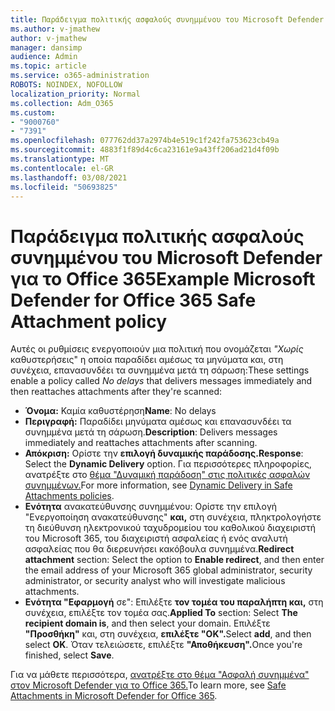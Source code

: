 ```yaml
---
title: Παράδειγμα πολιτικής ασφαλούς συνημμένου του Microsoft Defender για το Office 365
ms.author: v-jmathew
author: v-jmathew
manager: dansimp
audience: Admin
ms.topic: article
ms.service: o365-administration
ROBOTS: NOINDEX, NOFOLLOW
localization_priority: Normal
ms.collection: Adm_O365
ms.custom:
- "9000760"
- "7391"
ms.openlocfilehash: 077762dd37a2974b4e519c1f242fa753623cb49a
ms.sourcegitcommit: 4883f1f89d4c6ca23161e9a43ff206ad21d4f09b
ms.translationtype: MT
ms.contentlocale: el-GR
ms.lasthandoff: 03/08/2021
ms.locfileid: "50693825"
---
```

# <a name="example-microsoft-defender-for-office-365-safe-attachment-policy"></a><span data-ttu-id="a45dd-102">Παράδειγμα πολιτικής ασφαλούς συνημμένου του Microsoft Defender για το Office 365</span><span class="sxs-lookup"><span data-stu-id="a45dd-102">Example Microsoft Defender for Office 365 Safe Attachment policy</span></span>

<span data-ttu-id="a45dd-103">Αυτές οι ρυθμίσεις ενεργοποιούν μια πολιτική που ονομάζεται *"Χωρίς* καθυστερήσεις" η οποία παραδίδει αμέσως τα μηνύματα και, στη συνέχεια, επανασυνδέει τα συνημμένα μετά τη σάρωση:</span><span class="sxs-lookup"><span data-stu-id="a45dd-103">These settings enable a policy called *No delays* that delivers messages immediately and then reattaches attachments after they're scanned:</span></span>

- <span data-ttu-id="a45dd-104">**Όνομα:** Καμία καθυστέρηση</span><span class="sxs-lookup"><span data-stu-id="a45dd-104">**Name**: No delays</span></span>
- <span data-ttu-id="a45dd-105">**Περιγραφή:** Παραδίδει μηνύματα αμέσως και επανασυνδέει τα συνημμένα μετά τη σάρωση.</span><span class="sxs-lookup"><span data-stu-id="a45dd-105">**Description**: Delivers messages immediately and reattaches attachments after scanning.</span></span>
- <span data-ttu-id="a45dd-106">**Απόκριση:** Ορίστε την **επιλογή δυναμικής παράδοσης.**</span><span class="sxs-lookup"><span data-stu-id="a45dd-106">**Response**: Select the **Dynamic Delivery** option.</span></span> <span data-ttu-id="a45dd-107">Για περισσότερες πληροφορίες, ανατρέξτε στο [θέμα "Δυναμική παράδοση" στις πολιτικές ασφαλών συνημμένων.](https://go.microsoft.com/fwlink/?linkid=2092328)</span><span class="sxs-lookup"><span data-stu-id="a45dd-107">For more information, see [Dynamic Delivery in Safe Attachments policies](https://go.microsoft.com/fwlink/?linkid=2092328).</span></span>
- <span data-ttu-id="a45dd-108">**Ενότητα** ανακατεύθυνσης συνημμένου: Ορίστε την επιλογή "Ενεργοποίηση ανακατεύθυνσης" **και,** στη συνέχεια, πληκτρολογήστε τη διεύθυνση ηλεκτρονικού ταχυδρομείου του καθολικού διαχειριστή του Microsoft 365, του διαχειριστή ασφαλείας ή ενός αναλυτή ασφαλείας που θα διερευνήσει κακόβουλα συνημμένα.</span><span class="sxs-lookup"><span data-stu-id="a45dd-108">**Redirect attachment** section: Select the option to **Enable redirect**, and then enter the email address of your Microsoft 365 global administrator, security administrator, or security analyst who will investigate malicious attachments.</span></span>
- <span data-ttu-id="a45dd-109">**Ενότητα "Εφαρμογή** σε": Επιλέξτε **τον τομέα του παραλήπτη και,** στη συνέχεια, επιλέξτε τον τομέα σας.</span><span class="sxs-lookup"><span data-stu-id="a45dd-109">**Applied To** section: Select **The recipient domain is**, and then select your domain.</span></span> <span data-ttu-id="a45dd-110">Επιλέξτε **"Προσθήκη"** και, στη συνέχεια, **επιλέξτε "OK".**</span><span class="sxs-lookup"><span data-stu-id="a45dd-110">Select **add**, and then select **OK**.</span></span> <span data-ttu-id="a45dd-111">Όταν τελειώσετε, επιλέξτε **"Αποθήκευση".**</span><span class="sxs-lookup"><span data-stu-id="a45dd-111">Once you're finished, select **Save**.</span></span>

<span data-ttu-id="a45dd-112">Για να μάθετε περισσότερα, [ανατρέξτε στο θέμα "Ασφαλή συνημμένα" στον Microsoft Defender για το Office 365.](https://go.microsoft.com/fwlink/?linkid=2092213)</span><span class="sxs-lookup"><span data-stu-id="a45dd-112">To learn more, see [Safe Attachments in Microsoft Defender for Office 365](https://go.microsoft.com/fwlink/?linkid=2092213).</span></span>
